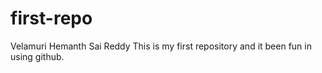 # first-repo
Velamuri Hemanth Sai Reddy
This is my first repository and it been fun in using github.
